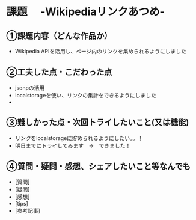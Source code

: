 # 課題　 -Wikipediaリンクあつめ-

## ①課題内容（どんな作品か）
- Wikipedia APIを活用し、ページ内のリンクを集められるようにしました

## ②工夫した点・こだわった点
- jsonpの活用
- localstorageを使い、リンクの集計をできるようにしました
- 

## ③難しかった点・次回トライしたいこと(又は機能)
- リンクをlocalstorageに貯められるようにしたい。。！
- 明日までにトライしてみます　→　できました！

## ④質問・疑問・感想、シェアしたいこと等なんでも
- [質問]
- [疑問]
- [感想]
- [tips]
- [参考記事]

